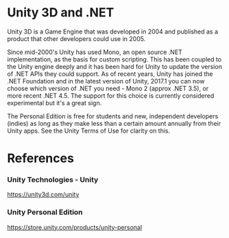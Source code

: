 # Unity 3D and .NET
Unity 3D is a Game Engine that was developed in 2004 and published as a product
that other developers could use in 2005.

Since mid-2000's Unity has used Mono, an open source .NET implementation, as the
basis for custom scripting.  This has been coupled to the Unity engine deeply and
it has been hard for Unity to update the version of .NET APIs they could support.
As of recent years, Unity has joined the .NET Foundation and in the latest version of Unity, 2017.1
you can now choose which version of .NET you need - Mono 2 (approx .NET 3.5), or more recent .NET 4.5.
The support for this choice is currently considered experimental but it's a great sign.

The Personal Edition is free for students and new, independent developers (indies) as long as
they make less than a certain amount annually from their Unity apps.  See the Unity Terms of Use for clarity on this.


# References
### Unity Technologies - Unity
https://unity3d.com/unity

### Unity Personal Edition
https://store.unity.com/products/unity-personal